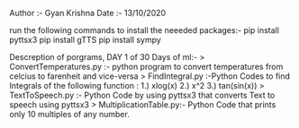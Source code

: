 Author  :- Gyan Krishna
Date    :- 13/10/2020

run the following commands to install the neeeded packages:-
pip install pyttsx3
pip install gTTS
pip install sympy

Descreption of porgrams, 
DAY 1 of 30 Days of ml:-
	> ConvertTemperatures.py :- python program to convert temperatures
	  			    from celcius to farenheit and vice-versa
	> FindIntegral.py 	 :-Python Codes to find Integrals of the following function :
					1.) xlog(x)
					2.) x^2
					3.) tan(sin(x))	
	> TextToSpeech.py 	:- Python Code by using pyttsx3 that converts Text to speech 
			           using pyttsx3
	> MultiplicationTable.py:- Python Code that prints only 10 multiples of any number.